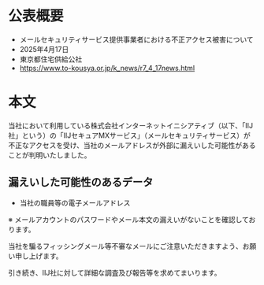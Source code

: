 # 公表概要
- メールセキュリティサービス提供事業者における不正アクセス被害について
- 2025年4月17日
- 東京都住宅供給公社
- https://www.to-kousya.or.jp/k_news/r7_4_17news.html

# 本文
当社において利用している株式会社インターネットイニシアティブ（以下、「IIJ社」という）の「IIJセキュアMXサービス」（メールセキュリティサービス）が不正なアクセスを受け、当社のメールアドレスが外部に漏えいした可能性があることが判明いたしました。

## 漏えいした可能性のあるデータ
- 当社の職員等の電子メールアドレス

※ メールアカウントのパスワードやメール本文の漏えいがないことを確認しております。


当社を騙るフィッシングメール等不審なメールにご注意いただきますよう、お願い申し上げます。

引き続き、IIJ社に対して詳細な調査及び報告等を求めてまいります。
